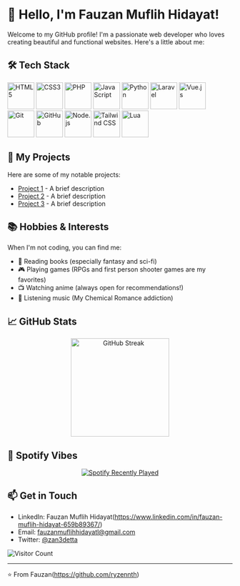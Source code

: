 # 👋 Hello, I'm Fauzan Muflih Hidayat!

Welcome to my GitHub profile! I'm a passionate web developer who loves creating beautiful and functional websites. Here's a little about me:

## 🛠️ Tech Stack
<div align="left">
  <img src="https://cdn.jsdelivr.net/gh/devicons/devicon/icons/html5/html5-original.svg" height="60" alt="HTML5" />
  <img src="https://cdn.jsdelivr.net/gh/devicons/devicon/icons/css3/css3-original.svg" height="60" alt="CSS3" />
  <img src="https://cdn.jsdelivr.net/gh/devicons/devicon/icons/php/php-original.svg" height="60" alt="PHP" />
  <img src="https://cdn.jsdelivr.net/gh/devicons/devicon/icons/javascript/javascript-original.svg" height="60" alt="JavaScript" />
  <img src="https://cdn.jsdelivr.net/gh/devicons/devicon/icons/python/python-original.svg" height="60" alt="Python" />
  <img src="https://cdn.jsdelivr.net/gh/devicons/devicon/icons/laravel/laravel-original.svg" height="60" alt="Laravel" />
  <img src="https://cdn.jsdelivr.net/gh/devicons/devicon/icons/vuejs/vuejs-original.svg" height="60" alt="Vue.js" />
  <img src="https://cdn.jsdelivr.net/gh/devicons/devicon/icons/git/git-original.svg" height=60" alt="Git" />
  <img src="https://cdn.jsdelivr.net/gh/devicons/devicon/icons/github/github-original.svg" height="60" alt="GitHub" />
  <img src="https://cdn.jsdelivr.net/gh/devicons/devicon/icons/nodejs/nodejs-original.svg" height="60" alt="Node.js" />
  <img src="https://cdn.jsdelivr.net/gh/devicons/devicon/icons/tailwindcss/tailwindcss-original.svg" height="60" alt="Tailwind CSS" />
  <img src="https://cdn.jsdelivr.net/gh/devicons/devicon/icons/lua/lua-plain.svg" height="60" alt="Lua" />
</div>

## 🎯 My Projects
Here are some of my notable projects:
- [Project 1](link) - A brief description
- [Project 2](link) - A brief description
- [Project 3](link) - A brief description

## 📚 Hobbies & Interests
When I'm not coding, you can find me:
- 📖 Reading books (especially fantasy and sci-fi)
- 🎮 Playing games (RPGs and first person shooter games are my favorites)
- 📺 Watching anime (always open for recommendations!)
- 🎵 Listening music (My Chemical Romance addiction)

## 📈 GitHub Stats

<div align="center">
  <img src="https://streak-stats.demolab.com?user=ryzennth&theme=tokyonight&hide_border=true" height="220" alt="GitHub Streak" />
</div>


## 🎵 Spotify Vibes

<div align="center">
  <a href="https://open.spotify.com/user/xmyth">
    <img src="https://spotify-recently-played-readme.vercel.app/api?user=31xnuvqkqyzczyach445reqrkuhe&count=1" alt="Spotify Recently Played" />
  </a>
</div>

## 📫 Get in Touch
- LinkedIn: Fauzan Muflih Hidayat(https://www.linkedin.com/in/fauzan-muflih-hidayat-659b89367/)
- Email: fauzanmuflihhidayatl@gmail.com
- Twitter: [@zan3detta](https://x.com/zan3detta)

![Visitor Count](https://visitor-badge.glitch.me/badge?page_id=yourusername.yourusername)

---

⭐️ From Fauzan(https://github.com/ryzennth)
